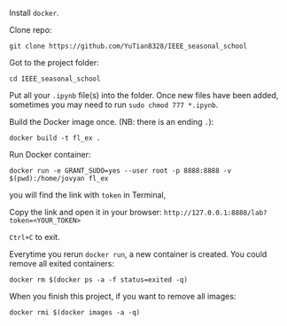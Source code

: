 Install `docker`.

Clone repo:
```
git clone https://github.com/YuTian8328/IEEE_seasonal_school
```

Got to the project folder:
```
cd IEEE_seasonal_school
```

Put all your `.ipynb` file(s) into the folder.
Once new files have been added, sometimes you may need to run `sudo chmod 777 *.ipynb`.

Build the Docker image once. (NB: there is an ending `.`):
```
docker build -t fl_ex .
```

Run Docker container:
```
docker run -e GRANT_SUDO=yes --user root -p 8888:8888 -v $(pwd):/home/jovyan fl_ex
```
you will find the link with `token` in Terminal,

Copy the link and open it in your browser: `http://127.0.0.1:8888/lab?token=<YOUR_TOKEN>`

`Ctrl+C` to exit.

Everytime you rerun `docker run`, a new container is created.
You could remove all exited containers:
```
docker rm $(docker ps -a -f status=exited -q)
```

When you finish this project, if you want to remove all images:
```
docker rmi $(docker images -a -q)
```
